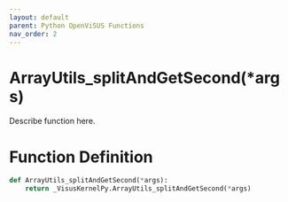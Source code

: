 ```yaml
---
layout: default
parent: Python OpenViSUS Functions
nav_order: 2
---
```


# ArrayUtils_splitAndGetSecond(*args)

Describe function here.

# Function Definition

```python
def ArrayUtils_splitAndGetSecond(*args):
    return _VisusKernelPy.ArrayUtils_splitAndGetSecond(*args)
```